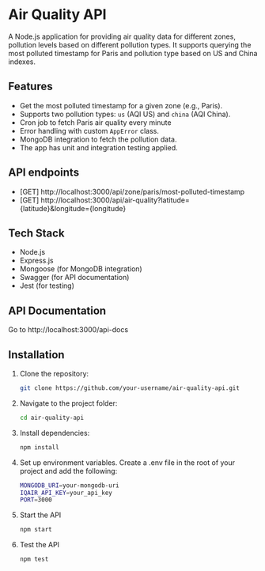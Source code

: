 # Air Quality API

A Node.js application for providing air quality data for different zones, pollution levels based on different pollution types. It supports querying the most polluted timestamp for Paris and pollution type based on US and China indexes.

## Features

- Get the most polluted timestamp for a given zone (e.g., Paris).
- Supports two pollution types: `us` (AQI US) and `china` (AQI China).
- Cron job to fetch Paris air quality every minute
- Error handling with custom `AppError` class.
- MongoDB integration to fetch the pollution data.
- The app has unit and integration testing applied.

## API endpoints
- [GET] http://localhost:3000/api/zone/paris/most-polluted-timestamp
- [GET] http://localhost:3000/api/air-quality?latitude={latitude}&longitude={longitude}


## Tech Stack

- Node.js
- Express.js
- Mongoose (for MongoDB integration)
- Swagger (for API documentation)
- Jest (for testing)

## API Documentation
Go to http://localhost:3000/api-docs

## Installation

1. Clone the repository:
   ```bash
   git clone https://github.com/your-username/air-quality-api.git

2. Navigate to the project folder:
   ```bash
   cd air-quality-api

3. Install dependencies:
   ```bash
   npm install

4. Set up environment variables. Create a .env file in the root of your project and add the following:
   ```bash
   MONGODB_URI=your-mongodb-uri
   IQAIR_API_KEY=your_api_key
   PORT=3000

5. Start the API
   ```bash
   npm start

5. Test the API
   ```bash
   npm test
